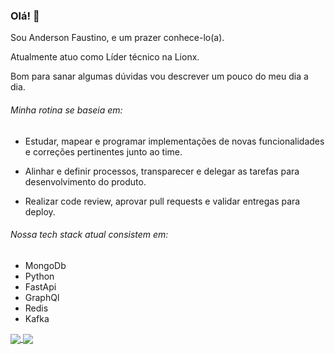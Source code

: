 ### Olá! 👋

Sou Anderson Faustino, e um prazer conhece-lo(a).

Atualmente atuo como Líder técnico na Lionx.

Bom para sanar algumas dúvidas vou descrever um pouco do meu dia a dia. 

###### Minha rotina se baseia em:

- Estudar, mapear e programar implementações de novas funcionalidades e correções pertinentes junto ao time.

- Alinhar e definir processos, transparecer e delegar as tarefas para desenvolvimento do produto.

- Realizar code review, aprovar pull requests e validar entregas para deploy.

###### Nossa tech stack atual consistem em:
  - MongoDb
  - Python
  - FastApi
  - GraphQl
  - Redis
  - Kafka
  
<a href="https://github.com/anuraghazra/github-readme-stats">
  <img align="center" src="https://github-readme-stats.vercel.app/api?username=andersonflima" />
</a>
<a href="https://github.com/anuraghazra/convoychat">
  <img align="center" src="https://github-readme-stats.vercel.app/api/top-langs/?username=andersonflima&layout=compact" />
</a>
